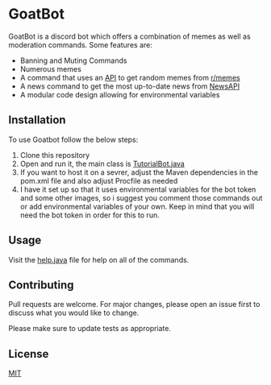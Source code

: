 # GoatBot

GoatBot is a discord bot which offers a combination of memes as well as moderation commands. Some features are:
* Banning and Muting Commands
* Numerous memes
* A command that uses an [API](https://meme-api.herokuapp.com/gimme) to get random memes from [r/memes](https://www.reddit.com/r/memes/)
* A news command to get the most up-to-date news from [NewsAPI](https://newsapi.org/)
* A modular code design allowing for environmental variables


## Installation

To use Goatbot follow the below steps:
1. Clone this repository
2. Open and run it, the main class is [TutorialBot.java](https://github.com/nikhilsmehta/GoatBot/blob/main/src/main/java/com/nikhilsmehta/discord6th/TutorialBot.java)
3. If you want to host it on a sevrer, adjust the Maven dependencies in the pom.xml file and also adjust Procfile as needed
4. I have it set up so that it uses environmental variables for the bot token and some other images, so i suggest you comment those commands out or add environmental variables of your own. Keep in mind that you will need the bot token in order for this to run. 

## Usage

Visit the [help.java](https://github.com/nikhilsmehta/GoatBot/blob/main/src/main/java/com/nikhilsmehta/discord6th/events/utilities/help.java) file for help on all of the commands.

## Contributing
Pull requests are welcome. For major changes, please open an issue first to discuss what you would like to change.

Please make sure to update tests as appropriate.

## License
[MIT](https://choosealicense.com/licenses/mit/)
